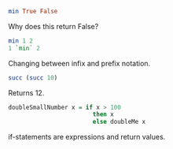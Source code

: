 ```haskell
min True False
```
Why does this return False?

```haskell
min 1 2
1 `min` 2
```
Changing between infix and prefix notation.

```haskell
succ (succ 10)
```
Returns 12.

```haskell
doubleSmallNumber x = if x > 100
                        then x
                        else doubleMe x
```
if-statements are expressions and return values.

